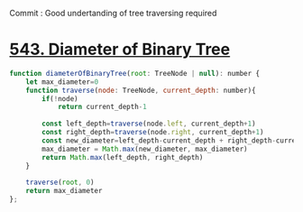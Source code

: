 Commit : Good undertanding of tree traversing required

# [543. Diameter of Binary Tree](https://leetcode.com/problems/diameter-of-binary-tree/)
~~~javascript
function diameterOfBinaryTree(root: TreeNode | null): number {
    let max_diameter=0
    function traverse(node: TreeNode, current_depth: number){
        if(!node)
            return current_depth-1
        
        const left_depth=traverse(node.left, current_depth+1)
        const right_depth=traverse(node.right, current_depth+1)
        const new_diameter=left_depth-current_depth + right_depth-current_depth
        max_diameter = Math.max(new_diameter, max_diameter)
        return Math.max(left_depth, right_depth)
    }
    
    traverse(root, 0)
    return max_diameter
};
~~~

